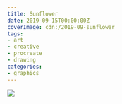 ```yaml
---
title: Sunflower
date: 2019-09-15T00:00:00Z
coverImage: cdn:/2019-09-sunflower
tags:
- art
- creative
- procreate
- drawing
categories:
- graphics
---
```


![](cdn:/2019-09-sunflower?class=fw)
